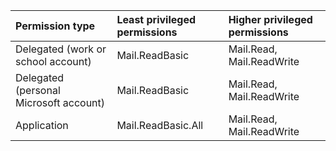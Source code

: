 |Permission type|Least privileged permissions|Higher privileged permissions|
|:---|:---|:---|
|Delegated (work or school account)|Mail.ReadBasic|Mail.Read, Mail.ReadWrite|
|Delegated (personal Microsoft account)|Mail.ReadBasic|Mail.Read, Mail.ReadWrite|
|Application|Mail.ReadBasic.All|Mail.Read, Mail.ReadWrite|
